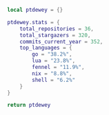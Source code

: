 <!--CONTENT_START-->
```lua
local ptdewey = {}

ptdewey.stats = {
    total_repositories = 36,
    total_stargazers = 320,
    commits_current_year = 352,
    top_languages = {
        go = "38.2%",
        lua = "23.8%",
        fennel = "11.9%",
        nix = "8.8%",
        shell = "6.2%"
    }
}

return ptdewey
```
<!--CONTENT_END-->
